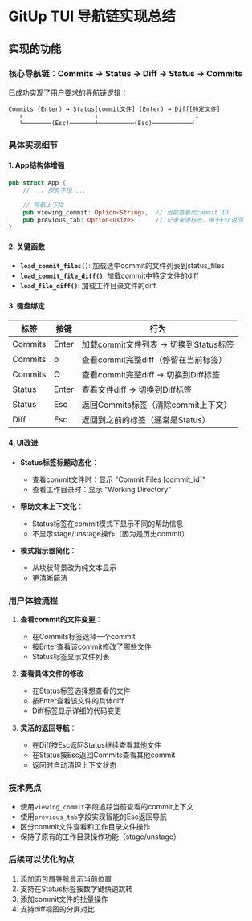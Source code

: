 # GitUp TUI 导航链实现总结

## 实现的功能

### 核心导航链：Commits → Status → Diff → Status → Commits

已成功实现了用户要求的导航链逻辑：

```
Commits (Enter) → Status[commit文件] (Enter) → Diff[特定文件]
   ↑                    ↑                           ↓
   └────────(Esc)───────┴──────────(Esc)───────────┘
```

### 具体实现细节

#### 1. App结构体增强
```rust
pub struct App {
    // ... 原有字段 ...

    // 导航上下文
    pub viewing_commit: Option<String>,  // 当前查看的commit ID
    pub previous_tab: Option<usize>,     // 记录来源标签，用于Esc返回
}
```

#### 2. 关键函数

- **`load_commit_files()`**: 加载选中commit的文件列表到status_files
- **`load_commit_file_diff()`**: 加载commit中特定文件的diff
- **`load_file_diff()`**: 加载工作目录文件的diff

#### 3. 键盘绑定

| 标签 | 按键 | 行为 |
|------|------|------|
| Commits | Enter | 加载commit文件列表 → 切换到Status标签 |
| Commits | o | 查看commit完整diff（停留在当前标签） |
| Commits | O | 查看commit完整diff → 切换到Diff标签 |
| Status | Enter | 查看文件diff → 切换到Diff标签 |
| Status | Esc | 返回Commits标签（清除commit上下文） |
| Diff | Esc | 返回到之前的标签（通常是Status） |

#### 4. UI改进

- **Status标签标题动态化**：
  - 查看commit文件时：显示 "Commit Files [commit_id]"
  - 查看工作目录时：显示 "Working Directory"

- **帮助文本上下文化**：
  - Status标签在commit模式下显示不同的帮助信息
  - 不显示stage/unstage操作（因为是历史commit）

- **模式指示器简化**：
  - 从块状背景改为纯文本显示
  - 更清晰简洁

### 用户体验流程

1. **查看commit的文件变更**：
   - 在Commits标签选择一个commit
   - 按Enter查看该commit修改了哪些文件
   - Status标签显示文件列表

2. **查看具体文件的修改**：
   - 在Status标签选择想查看的文件
   - 按Enter查看该文件的具体diff
   - Diff标签显示详细的代码变更

3. **灵活的返回导航**：
   - 在Diff按Esc返回Status继续查看其他文件
   - 在Status按Esc返回Commits查看其他commit
   - 返回时自动清理上下文状态

### 技术亮点

- 使用`viewing_commit`字段追踪当前查看的commit上下文
- 使用`previous_tab`字段实现智能的Esc返回导航
- 区分commit文件查看和工作目录文件操作
- 保持了原有的工作目录操作功能（stage/unstage）

### 后续可以优化的点

1. 添加面包屑导航显示当前位置
2. 支持在Status标签按数字键快速跳转
3. 添加commit文件的批量操作
4. 支持diff视图的分屏对比